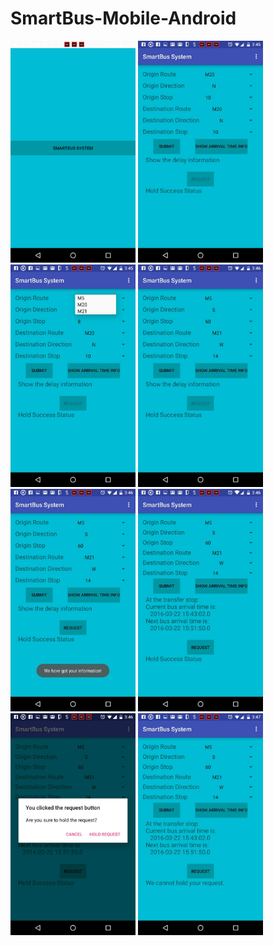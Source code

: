 # SmartBus-Mobile-Android


<img src="https://github.com/stella-gao/SmartBus-Mobile-Android/blob/master/screenshot/1.png" width="200">
<img src="https://github.com/stella-gao/SmartBus-Mobile-Android/blob/master/screenshot/2.jpg" width="200">
<img src="https://github.com/stella-gao/SmartBus-Mobile-Android/blob/master/screenshot/3.jpg" width="200">
<img src="https://github.com/stella-gao/SmartBus-Mobile-Android/blob/master/screenshot/4.jpg" width="200">
<img src="https://github.com/stella-gao/SmartBus-Mobile-Android/blob/master/screenshot/5.jpg" width="200">
<img src="https://github.com/stella-gao/SmartBus-Mobile-Android/blob/master/screenshot/6.jpg" width="200">
<img src="https://github.com/stella-gao/SmartBus-Mobile-Android/blob/master/screenshot/7.jpg" width="200">
<img src="https://github.com/stella-gao/SmartBus-Mobile-Android/blob/master/screenshot/8.jpg" width="200">



